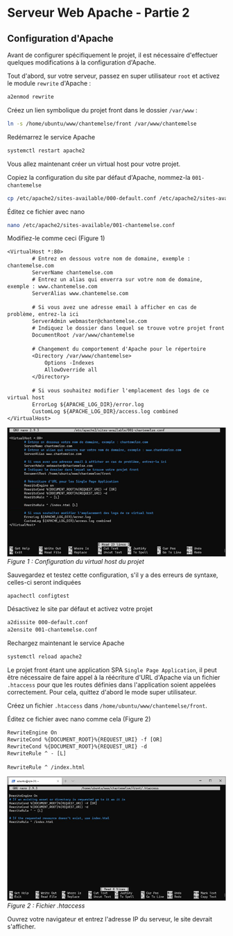 # Serveur Web Apache - Partie 2

## Configuration d'Apache

Avant de configurer spécifiquement le projet, il est nécessaire d'effectuer quelques modifications à la configuration d'Apache.

Tout d'abord, sur votre serveur, passez en super utilisateur `root` et activez le module `rewrite` d'Apache :
``` bash
a2enmod rewrite
``` 

Créez un lien symbolique du projet front dans le dossier `/var/www` :
``` bash
ln -s /home/ubuntu/www/chantemelse/front /var/www/chantemelse
``` 

Redémarrez le service Apache 
``` bash
systemctl restart apache2
``` 

Vous allez maintenant créer un virtual host pour votre projet.

Copiez la configuration du site par défaut d'Apache, nommez-la `001-chantemelse`
``` bash
cp /etc/apache2/sites-available/000-default.conf /etc/apache2/sites-available/001-chantemelse.conf
``` 

Éditez ce fichier avec nano
``` bash
nano /etc/apache2/sites-available/001-chantemelse.conf
``` 

Modifiez-le comme ceci (Figure 1)
``` markup
<VirtualHost *:80>
        # Entrez en dessous votre nom de domaine, exemple : chantemelse.com
        ServerName chantemelse.com 
        # Entrez un alias qui enverra sur votre nom de domaine, exemple : www.chantemelse.com
        ServerAlias www.chantemelse.com
        
        # Si vous avez une adresse email à afficher en cas de problème, entrez-la ici
        ServerAdmin webmaster@chantemelse.com  
        # Indiquez le dossier dans lequel se trouve votre projet front
        DocumentRoot /var/www/chantemelse

        # Changement du comportement d'Apache pour le répertoire
        <Directory /var/www/chantemelse>
            Options -Indexes
            AllowOverride all
        </Directory>

        # Si vous souhaitez modifier l'emplacement des logs de ce virtual host
        ErrorLog ${APACHE_LOG_DIR}/error.log
        CustomLog ${APACHE_LOG_DIR}/access.log combined
</VirtualHost>
``` 

![Configuration du virtual host du projet](./images/web_server_part_two_virtual_host.jpg)
*Figure 1 : Configuration du virtual host du projet*

Sauvegardez et testez cette configuration, s'il y a des erreurs de syntaxe, celles-ci seront indiquées
``` bash
apachectl configtest
``` 

Désactivez le site par défaut et activez votre projet
``` bash
a2dissite 000-default.conf
a2ensite 001-chantemelse.conf
``` 

Rechargez maintenant le service Apache 
``` bash
systemctl reload apache2
``` 

Le projet front étant une application SPA `Single Page Application`, il peut être nécessaire de faire appel à la réécriture d'URL d'Apache via un fichier `.htaccess` pour que les routes définies dans l'application soient appelées correctement.
Pour cela, quittez d'abord le mode super utilisateur. 

Créez un fichier `.htaccess` dans `/home/ubuntu/www/chantemelse/front`.

Éditez ce fichier avec nano comme cela (Figure 2)
```
RewriteEngine On
RewriteCond %{DOCUMENT_ROOT}%{REQUEST_URI} -f [OR]
RewriteCond %{DOCUMENT_ROOT}%{REQUEST_URI} -d
RewriteRule ^ - [L]

RewriteRule ^ /index.html
``` 

![Fichier .htaccess](./images/web_server_part_two_htaccess.jpg)
*Figure 2 : Fichier .htaccess*

Ouvrez votre navigateur et entrez l'adresse IP du serveur, le site devrait s'afficher.
